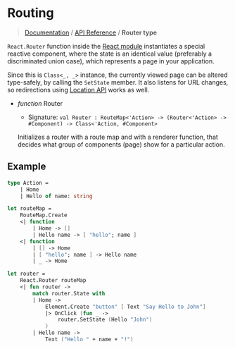 # Routing

> [Documentation][1] / [API Reference](API.md) / **Router type**

`React.Router` function inside the [React module](React.module.md) instantiates a special reactive component, where the state is an identical value (preferably a discriminated union case), which represents a page in your application.

Since this is `Class<_, _>` instance, the currently viewed page can be altered type-safely, by calling the `SetState` member. It also listens for URL changes, so redirections using [Location API]() works as well.

* *function* Router
    * Signature: `val Router : RouteMap<'Action> -> (Router<'Action> -> #Component) -> Class<'Action, #Component>`

    Initializes a router with a route map and with a renderer function, that decides what group of components (page) show for a particular action.

## Example

```fsharp
type Action =
    | Home
    | Hello of name: string

let routeMap =
    RouteMap.Create
    <| function
        | Home -> []
        | Hello name -> [ "hello"; name ]
    <| function
        | [] -> Home
        | [ "hello"; name ] -> Hello name
        | _ -> Home

let router =
    React.Router routeMap
    <| fun router ->
        match router.State with
        | Home ->
            Element.Create "button" [ Text "Say Hello to John"]
            |> OnClick (fun _ ->
                router.SetState (Hello "John")
            )
        | Hello name ->
            Text ("Hello " + name + "!")
```

[1]: https://bitbucket.org/IntelliFactory/websharper.react/overview
